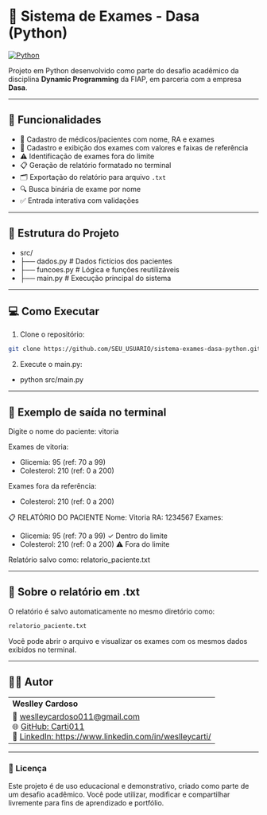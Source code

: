 # 🧬 Sistema de Exames - Dasa (Python)
[![Python](https://img.shields.io/badge/Python-3.10-blue?logo=python&logoColor=white)](https://www.python.org/)

Projeto em Python desenvolvido como parte do desafio acadêmico da disciplina **Dynamic Programming** da FIAP, em parceria com a empresa **Dasa**.

---

## 🚀 Funcionalidades

- 📌 Cadastro de médicos/pacientes com nome, RA e exames
- 🧪 Cadastro e exibição dos exames com valores e faixas de referência
- ⚠️ Identificação de exames fora do limite
- 📋 Geração de relatório formatado no terminal
- 🗂️ Exportação do relatório para arquivo `.txt`
- 🔍 Busca binária de exame por nome
- ✅ Entrada interativa com validações

---

## 🧱 Estrutura do Projeto

* src/
* ├── dados.py # Dados fictícios dos pacientes
* ├── funcoes.py # Lógica e funções reutilizáveis
* ├── main.py # Execução principal do sistema

---
## 💻 Como Executar

1. Clone o repositório:
```bash
git clone https://github.com/SEU_USUARIO/sistema-exames-dasa-python.git
```

2. Execute o main.py:
- python src/main.py

---

## 📎 Exemplo de saída no terminal
Digite o nome do paciente: vitoria

Exames de vitoria:
- Glicemia: 95 (ref: 70 a 99)
- Colesterol: 210 (ref: 0 a 200)

Exames fora da referência:
- Colesterol: 210 (ref: 0 a 200)

📋 RELATÓRIO DO PACIENTE
Nome: Vitoria
RA: 1234567
Exames:
- Glicemia: 95 (ref: 70 a 99) ✓ Dentro do limite
- Colesterol: 210 (ref: 0 a 200) ⚠️ Fora do limite

Relatório salvo como: relatorio_paciente.txt

---

## 📝 Sobre o relatório em .txt
O relatório é salvo automaticamente no mesmo diretório como:
```bash
relatorio_paciente.txt
```
Você pode abrir o arquivo e visualizar os exames com os mesmos dados exibidos no terminal.

---

## 👨‍💻 Autor
<table> <tr> <td><strong>Weslley Cardoso</strong></td> </tr> <tr> <td> 📧 <a href="mailto:weslleycardoso011@gmail.com">weslleycardoso011@gmail.com</a><br> 🌐 <a href="https://github.com/Carti011" target="_blank">GitHub: Carti011</a><br> 💼 <a href="https://www.linkedin.com/in/seu-usuario" target="_blank">LinkedIn: https://www.linkedin.com/in/weslleycarti/</a> </td> </tr> </table>

---
### 📜 Licença
Este projeto é de uso educacional e demonstrativo, criado como parte de um desafio acadêmico.
Você pode utilizar, modificar e compartilhar livremente para fins de aprendizado e portfólio.